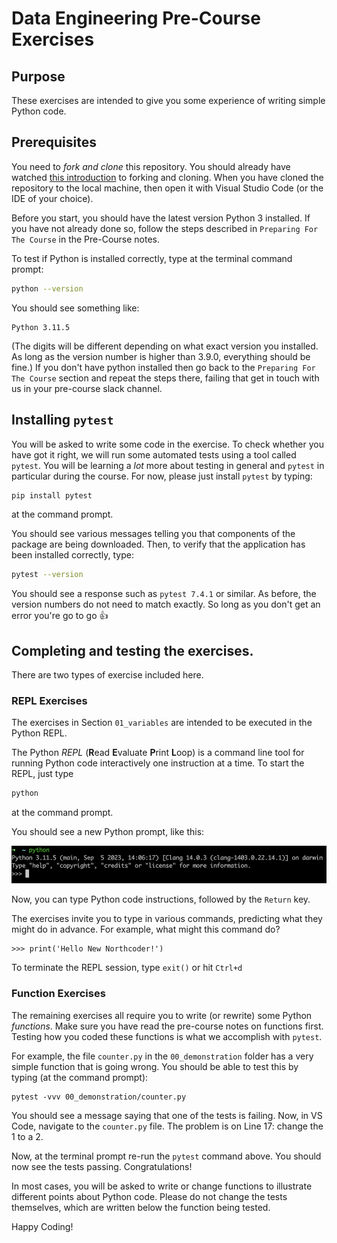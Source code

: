 # Data Engineering Pre-Course Exercises

## Purpose
These exercises are intended to give you some experience of writing simple Python code.

## Prerequisites
You need to _fork and clone_ this repository. You should already have watched [this introduction](https://www.youtube.com/watch?v=4VjoJyqQkNQ&ab_channel=Tutor1) to forking and cloning. When you have cloned the repository to the local machine, then open it with Visual Studio Code (or the IDE of your choice).

Before you start, you should have the latest version Python 3 installed. If you have not already done so, follow the steps described in `Preparing For The Course` in the Pre-Course notes.

To test if Python is installed correctly, type at the terminal command prompt:
```bash
python --version
```

You should see something like:
```
Python 3.11.5
```
(The digits will be different depending on what exact version you installed. As long as the version number is higher than 3.9.0, everything should be fine.)
If you don't have python installed then go back to the `Preparing For The Course` section and repeat the steps there, failing that get in touch with us in your pre-course slack channel.

## Installing `pytest`

You will be asked to write some code in the exercise. To check whether you have got it right, we will run some automated tests using a tool called 
`pytest`. You will be learning a _lot_ more about testing in general and `pytest` in particular during the course. For now, please just install 
`pytest` by typing:

```bash
pip install pytest
```
at the command prompt.

You should see various messages telling you that components of the package are being downloaded. Then, to verify that the application has been installed
correctly, type:
```bash
pytest --version
```

You should see a response such as `pytest 7.4.1` or similar.
As before, the version numbers do not need to match exactly. So long as you don't get an error you're go to go 👍 

## Completing and testing the exercises.

There are two types of exercise included here. 

### REPL Exercises

The exercises in Section `01_variables` are intended to be executed in the Python REPL.

The Python _REPL_ (**R**ead **E**valuate **P**rint **L**oop) is a command line tool for running Python code interactively one instruction at a time. 
To start the REPL, just type
```bash
python
```
at the command prompt.

You should see a new Python prompt, like this:

![Python Prompt](./python_prompt.png)

Now, you can type Python code instructions, followed by the `Return` key. 

The exercises invite you to type in various commands, 
predicting what they might do in advance. For example, what might this command do?
```
>>> print('Hello New Northcoder!')
```
To terminate the REPL session, type `exit()` or hit `Ctrl+d`

### Function Exercises

The remaining exercises all require you to write (or rewrite) some Python _functions_. Make sure you have read the pre-course
notes on functions first. Testing how you coded these functions is what we accomplish with `pytest`. 

For example, the file `counter.py` in the `00_demonstration` folder has a very simple function that is going wrong. You
should be able to test this by typing (at the command prompt):
```
pytest -vvv 00_demonstration/counter.py
```

You should see a message saying that one of the tests is failing. Now, in VS Code, navigate to the `counter.py` file. The problem is on Line 17: change the 1 to a 2.

Now, at the terminal prompt re-run the `pytest` command above. You should now see the tests passing. Congratulations! 

In most cases, you will be asked to write or change functions to illustrate different points about Python code. Please do not change the tests themselves, which are written below the function being tested.

Happy Coding!

